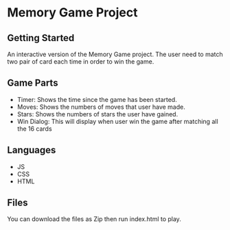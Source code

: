 # Memory Game Project

## Getting Started

An interactive version of the Memory Game project. The user need to match two pair of card each time in order to win the game.

## Game Parts

* Timer: Shows the time since the game has been started.
* Moves: Shows the numbers of moves that user have made.
* Stars: Shows the numbers of stars the user have gained.
* Win Dialog: This will display when user win the game after matching all the 16 cards

## Languages

* JS
* CSS
* HTML

## Files

You can download the files as Zip then run index.html to play.
